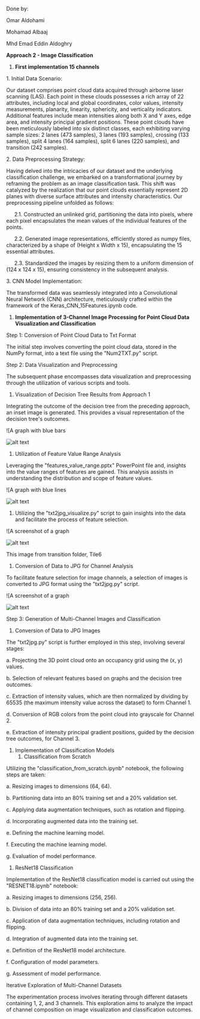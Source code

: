 ﻿Done by:

Omar Aldohami

Mohamad Albaaj

Mhd Emad Eddin Aldoghry

**Approach 2 - Image Classification**

1. **First implementation 15 channels**

1\. Initial Data Scenario:

Our dataset comprises point cloud data acquired through airborne laser scanning (LAS). Each point in these clouds possesses a rich array of 22 attributes, including local and global coordinates, color values, intensity measurements, planarity, linearity, sphericity, and verticality indicators. Additional features include mean intensities along both X and Y axes, edge area, and intensity principal gradient positions. These point clouds have been meticulously labeled into six distinct classes, each exhibiting varying sample sizes: 2 lanes (473 samples), 3 lanes (193 samples), crossing (133 samples), split 4 lanes (164 samples), split 6 lanes (220 samples), and transition (242 samples).

2\. Data Preprocessing Strategy:

Having delved into the intricacies of our dataset and the underlying classification challenge, we embarked on a transformational journey by reframing the problem as an image classification task. This shift was catalyzed by the realization that our point clouds essentially represent 2D planes with diverse surface attributes and intensity characteristics. Our preprocessing pipeline unfolded as follows:

`   `2.1. Constructed an unlinked grid, partitioning the data into pixels, where each pixel encapsulates the mean values of the individual features of the points.

`   `2.2. Generated image representations, efficiently stored as numpy files, characterized by a shape of (Height x Width x 15), encapsulating the 15 essential attributes.

`   `2.3. Standardized the images by resizing them to a uniform dimension of (124 x 124 x 15), ensuring consistency in the subsequent analysis.

3\. CNN Model Implementation:

The transformed data was seamlessly integrated into a Convolutional Neural Network (CNN) architecture, meticulously crafted within the framework of the Keras\_CNN\_15Features.ipynb code.

1. **Implementation of 3-Channel Image Processing for Point Cloud Data Visualization and Classification** 

Step 1: Conversion of Point Cloud Data to Txt Format

The initial step involves converting the point cloud data, stored in the NumPy format, into a text file using the "Num2TXT.py" script.

Step 2: Data Visualization and Preprocessing

The subsequent phase encompasses data visualization and preprocessing through the utilization of various scripts and tools.

1. Visualization of Decision Tree Results from Approach 1

Integrating the outcome of the decision tree from the preceding approach, an inset image is generated. This provides a visual representation of the decision tree's outcomes.

![A graph with blue bars

![alt text](documentation/Aspose.Words.53c8744f-39a6-41c0-b295-e547567a40f5.001.png)

1. Utilization of Feature Value Range Analysis

Leveraging the "features\_value\_range.pptx" PowerPoint file and, insights into the value ranges of features are gained. This analysis assists in understanding the distribution and scope of feature values. 

![A graph with blue lines

![alt text](documentation/Aspose.Words.53c8744f-39a6-41c0-b295-e547567a40f5.002.png)

1. Utilizing the "txt2jpg\_visualize.py" script to gain insights into the data and facilitate the process of feature selection.

![A screenshot of a graph

![alt text](documentation/Aspose.Words.53c8744f-39a6-41c0-b295-e547567a40f5.003.png)

This image from transition folder, Tile6

1. Conversion of Data to JPG for Channel Analysis

To facilitate feature selection for image channels, a selection of images is converted to JPG format using the "txt2jpg.py" script.

![A screenshot of a graph

![alt text](documentation/Aspose.Words.53c8744f-39a6-41c0-b295-e547567a40f5.004.png)

Step 3: Generation of Multi-Channel Images and Classification

1. Conversion of Data to JPG Images

The "txt2jpg.py" script is further employed in this step, involving several stages:

a. Projecting the 3D point cloud onto an occupancy grid using the (x, y) values.

b. Selection of relevant features based on graphs and the decision tree outcomes.

c. Extraction of intensity values, which are then normalized by dividing by 65535 (the maximum intensity value across the dataset) to form Channel 1.

d. Conversion of RGB colors from the point cloud into grayscale for Channel 2.

e. Extraction of intensity principal gradient positions, guided by the decision tree outcomes, for Channel 3.

1. Implementation of Classification Models
   1. Classification from Scratch

Utilizing the "classification\_from\_scratch.ipynb" notebook, the following steps are taken:

a. Resizing images to dimensions (64, 64).

b. Partitioning data into an 80% training set and a 20% validation set.

c. Applying data augmentation techniques, such as rotation and flipping.

d. Incorporating augmented data into the training set.

e. Defining the machine learning model.

f. Executing the machine learning model.

g. Evaluation of model performance.

1. ResNet18 Classification

Implementation of the ResNet18 classification model is carried out using the "RESNET18.ipynb" notebook:

a. Resizing images to dimensions (256, 256).

b. Division of data into an 80% training set and a 20% validation set.

c. Application of data augmentation techniques, including rotation and flipping.

d. Integration of augmented data into the training set.

e. Definition of the ResNet18 model architecture.

f. Configuration of model parameters.

g. Assessment of model performance.

Iterative Exploration of Multi-Channel Datasets

The experimentation process involves iterating through different datasets containing 1, 2, and 3 channels. This exploration aims to analyze the impact of channel composition on image visualization and classification outcomes.

